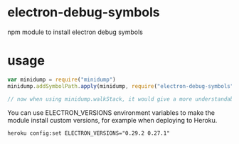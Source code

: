 # electron-debug-symbols
npm module to install electron debug symbols

# usage
```javascript
var minidump = require("minidump")
minidump.addSymbolPath.apply(minidump, require("electron-debug-symbols").pathsForVersion('x.x.x'))

// now when using minidump.walkStack, it would give a more understandable report due to having debug symbols
```

You can use ELECTRON_VERSIONS environment variables to make the module install custom versions, for example when deploying to Heroku.
```
heroku config:set ELECTRON_VERSIONS="0.29.2 0.27.1"
```
